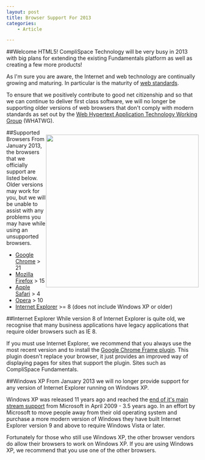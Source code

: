 ```yaml
---
layout: post
title: Browser Support For 2013
categories:
    - Article

---
```


##Welcome HTML5!
CompliSpace Technology will be very busy in 2013 with big plans for 
extending the existing Fundamentals platform as well as creating a few more products!

As I'm sure you are aware, the Internet and web technology are continually growing
and maturing. In particular is the maturity of [web standards](http://en.wikipedia.org/wiki/Web_standards).

To ensure that we positively contribute to good net citizenship and so that we
can continue to deliver first class software, we will no longer be supporting older
versions of web browsers that don't comply with modern standards as set out by the
[Web Hypertext Application Technology Working Group](http://en.wikipedia.org/wiki/WHATWG) (WHATWG).

<img src="https://developer.mozilla.org/files/563/Moz_ffx_openStandards_800x600.jpg" alt="" style="width:400px; float:right; margin-top:1em;" class="thumbnail" />

##Supported Browsers
From January 2013, the browsers that we officially support are listed below. Older versions may work
for you, but we will be unable to assist with any problems you may have while using an 
unsupported browsers.

* [Google Chrome](https://www.google.com/intl/en/chrome/browser/) > 21
* [Mozilla Firefox](http://www.mozilla.org/en-US/firefox/new/) > 15
* [Apple Safari](http://www.apple.com/safari/) > 4
* [Opera](http://www.opera.com/) > 10
* [Internet Explorer](http://windows.microsoft.com/en-AU/internet-explorer/download-ie) >= 8 (does not include Windows XP or older)


##Internet Explorer
While version 8 of Internet Explorer is quite old, we recognise that many business
applications have legacy applications that require older browsers such as IE 8.

If you must use Internet Explorer, we recommend that you always use the most recent version
and to install the [Google Chrome Frame plugin](http://www.google.com/chromeframe). 
This plugin doesn't replace your browser, it just provides an improved way of 
displaying pages for sites that support the plugin. Sites such as CompliSpace Fundamentals.

##Windows XP
From January 2013 we will no longer provide support for any version of Internet Explorer
running on Windows XP.

Windows XP was released 11 years ago and reached the [end of it's main stream support](http://windows.microsoft.com/en-us/windows/products/lifecycle#section_2)
from Microsoft in April 2009 - 3.5 years ago. In an effort by Microsoft to move people
away from their old operating system and purchase a more modern version of Windows they have
built Internet Explorer version 9 and above to require Windows Vista or later.

Fortunately for those who still use Windows XP, the other browser vendors do allow
their browsers to work on Windows XP. If you are using Windows XP, we recommend that
you use one of the other browsers.

